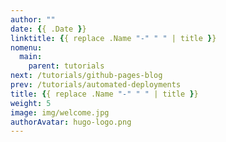 ```yaml
---
author: ""
date: {{ .Date }}
linktitle: {{ replace .Name "-" " " | title }}
nomenu:
  main:
    parent: tutorials
next: /tutorials/github-pages-blog
prev: /tutorials/automated-deployments
title: {{ replace .Name "-" " " | title }}
weight: 5
image: img/welcome.jpg
authorAvatar: hugo-logo.png
---
```

